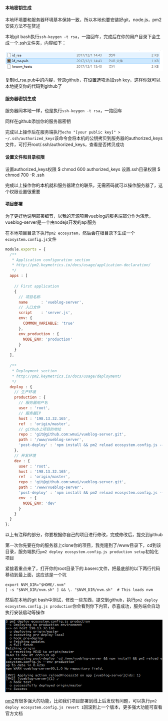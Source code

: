 #### 本地密钥生成

本地环境要和服务器环境基本保持一致，所以本地也要安装好git，node.js，pm2安装方法不在赘述

本地git bash执行`ssh-keygen -t rsa`，一路回车，完成后在你的用户目录下会生成一个.ssh文件夹，内容如下：

![](/assets/2017-12-01_181752.png)

复制id\_rsa.pub中的内容，登录github，在设置选项添加ssh key，这样你就可以本地提交你的代码到github了

#### 服务器密钥生成

服务器同本地一样，也是执行`ssh-keygen -t rsa`，一路回车

同样在github添加你的服务器密钥

完成以上操作后在服务端执行`echo "[your public key]" > ~/.ssh/authorized_keys`该命令会将本机的公钥拷贝到服务器的authorized\_keys文件，可打开root/.ssh/authorized\_keys，查看是否拷贝成功

#### 设置文件和目录权限

设置authorized\_keys权限 
$ chmod 600 authorized\_keys 
设置.ssh目录权限 
$ chmod 700 -R .ssh

完成以上操作你的本机就和服务器建立的联系，无需密码就可以操作服务器了，这个权限设置很重要

#### 项目部署

为了更好地说明部署细节，以我的开源项目vueblog的服务端部分作为演示，vueblog-server是一个由nodejs开发的api服务

在本地项目目录下执行`pm2 ecosystem`，然后会在根目录下生成一个`ecosystem.config.js`文件

```js
module.exports = {
  /**
   * Application configuration section
   * http://pm2.keymetrics.io/docs/usage/application-declaration/
   */
  apps : [

    // First application
    {
      // 项目名称
      name      : 'vueblog-server',
      // 入口文件
      script    : 'server.js',
      env: {
        COMMON_VARIABLE: 'true'
      },
      env_production : {
        NODE_ENV: 'production'
      }
    }
  ],

  /**
   * Deployment section
   * http://pm2.keymetrics.io/docs/usage/deployment/
   */
  deploy : {
    // 生产环境
    production : {
      // 服务器用户名
      user : 'root',
      // 服务器IP
      host : '198.13.32.165',
      ref  : 'origin/master',
      // github上项目的地址
      repo : 'git@github.com:wmui/vueblog-server.git',
      path : '/www/vueblog-server',
      'post-deploy' : 'npm install && pm2 reload ecosystem.config.js --env production'
    },
    // 开发环境
    dev : {
      user : 'root',
      host : '198.13.32.165',
      ref  : 'origin/master',
      repo : 'git@github.com:wmui/vueblog-server.git',
      path : '/www/vueblog-server',
      'post-deploy' : 'npm install && pm2 reload ecosystem.config.js --env dev',
      env  : {
        NODE_ENV: 'dev'
      }
    }
  }
};
```

以上有注释的部分，你要根据你自己的项目进行修改，完成修改后，提交到github

第一次你先要在你的服务器上clone你的项目，我克隆到了/www目录下，cd到该目录，服务端执行`pm2 deploy ecosystem.config.js production setup`初始化项目

紧接着重点来了，打开你的root目录下的.baserc文件，把最底部的以下两行代码移动到最上面，这应该是一个坑

```
export NVM_DIR="$HOME/.nvm"
[ -s "$NVM_DIR/nvm.sh" ] && \. "$NVM_DIR/nvm.sh"  # This loads nvm
```

然后在本地的git bash中测试，修改一些东西，提交到github，执行`pm2 deploy ecosystem.config.js production`你会看到你下内容，恭喜成功，服务端会自动执行安装启动等操作

![](/assets/1.png)

[pm2](https://github.com/Unitech/pm2)有很多强大的功能，比如我们项目部署到线上后发现有问题，可以执行`pm2 deploy ecosystem.config.js revert 1`回滚到上一个版本，更多强大功能可查看官方文档

